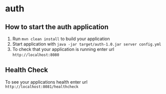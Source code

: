 # auth

How to start the auth application
---

1. Run `mvn clean install` to build your application
1. Start application with `java -jar target/auth-1.0.jar server config.yml`
1. To check that your application is running enter url `http://localhost:8080`

Health Check
---

To see your applications health enter url `http://localhost:8081/healthcheck`
